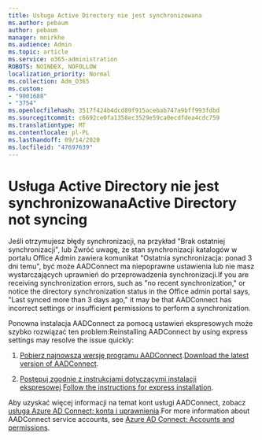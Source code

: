 ```yaml
---
title: Usługa Active Directory nie jest synchronizowana
ms.author: pebaum
author: pebaum
manager: mnirkhe
ms.audience: Admin
ms.topic: article
ms.service: o365-administration
ROBOTS: NOINDEX, NOFOLLOW
localization_priority: Normal
ms.collection: Adm_O365
ms.custom:
- "9001688"
- "3754"
ms.openlocfilehash: 3517f424b4dcd89f915acebab747a9bff993fdbd
ms.sourcegitcommit: c6692ce0fa1358ec3529e59ca0ecdfdea4cdc759
ms.translationtype: MT
ms.contentlocale: pl-PL
ms.lasthandoff: 09/14/2020
ms.locfileid: "47697639"
---
```

# <a name="active-directory-not-syncing"></a><span data-ttu-id="9f13e-102">Usługa Active Directory nie jest synchronizowana</span><span class="sxs-lookup"><span data-stu-id="9f13e-102">Active Directory not syncing</span></span>

<span data-ttu-id="9f13e-103">Jeśli otrzymujesz błędy synchronizacji, na przykład "Brak ostatniej synchronizacji", lub Zwróć uwagę, że stan synchronizacji katalogów w portalu Office Admin zawiera komunikat "Ostatnia synchronizacja: ponad 3 dni temu", być może AADConnect ma niepoprawne ustawienia lub nie masz wystarczających uprawnień do przeprowadzenia synchronizacji.</span><span class="sxs-lookup"><span data-stu-id="9f13e-103">If you are receiving synchronization errors, such as "no recent synchronization," or notice the directory synchronization status in the Office admin portal says, "Last synced more than 3 days ago," it may be that AADConnect has incorrect settings or insufficient permissions to perform a synchronization.</span></span>  

<span data-ttu-id="9f13e-104">Ponowna instalacja AADConnect za pomocą ustawień ekspresowych może szybko rozwiązać ten problem:</span><span class="sxs-lookup"><span data-stu-id="9f13e-104">Reinstalling AADConnect by using express settings may resolve the issue quickly:</span></span>

1. <span data-ttu-id="9f13e-105">[Pobierz najnowszą wersję programu AADConnect](https://go.microsoft.com/fwlink/?LinkId=615771).</span><span class="sxs-lookup"><span data-stu-id="9f13e-105">[Download the latest version of AADConnect](https://go.microsoft.com/fwlink/?LinkId=615771).</span></span>

2. <span data-ttu-id="9f13e-106">[Postępuj zgodnie z instrukcjami dotyczącymi instalacji ekspresowej](https://docs.microsoft.com/azure/active-directory/hybrid/how-to-connect-install-express).</span><span class="sxs-lookup"><span data-stu-id="9f13e-106">[Follow the instructions for express installation](https://docs.microsoft.com/azure/active-directory/hybrid/how-to-connect-install-express).</span></span>

<span data-ttu-id="9f13e-107">Aby uzyskać więcej informacji na temat kont usługi AADConnect, zobacz [usługa Azure AD Connect: konta i uprawnienia](https://docs.microsoft.com/azure/active-directory/hybrid/reference-connect-accounts-permissions).</span><span class="sxs-lookup"><span data-stu-id="9f13e-107">For more information about AADConnect service accounts, see [Azure AD Connect: Accounts and permissions](https://docs.microsoft.com/azure/active-directory/hybrid/reference-connect-accounts-permissions).</span></span>
